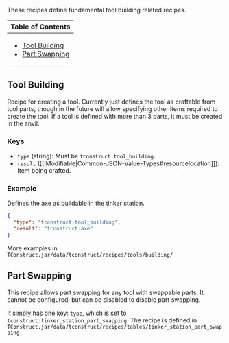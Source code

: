 These recipes define fundamental tool building related recipes.

<table>
  <thead><th>Table of Contents</th></thead>
  <tbody><td>

- [Tool Building](#tool-building)
- [Part Swapping](#part-swapping)
</td>
</table>

## Tool Building

Recipe for creating a tool. Currently just defines the tool as craftable from tool parts, though in the future will allow specifying other items required to create the tool. If a tool is defined with more than 3 parts, it must be created in the anvil.

### Keys
* `type` (string): Must be `tconstruct:tool_building`.  
* `result` ([[IModifiable|Common-JSON-Value-Types#resourcelocation]]): Item being crafted.

### Example

Defines the axe as buildable in the tinker station.

```json
{
  "type": "tconstruct:tool_building",
  "result": "tconstruct:axe"
}
```

More examples in `TConstruct.jar/data/tconstruct/recipes/tools/building/`

## Part Swapping

This recipe allows part swapping for any tool with swappable parts. It cannot be configured, but can be disabled to disable part swapping.

It simply has one key: `type`, which is set to `tconstruct:tinker_station_part_swapping`. The recipe is defined in `TConstruct.jar/data/tconstruct/recipes/tables/tinker_station_part_swapping`